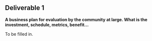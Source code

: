 ## **Deliverable 1**

**A business plan for evaluation by the community at large. What is the
investment, schedule, metrics, benefit…**

To be filled in.